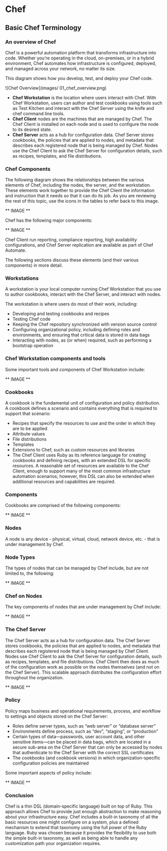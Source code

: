 # Chef

## Basic Chef Terminology

### An overview of Chef

Chef is a powerful automation platform that transforms infrastructure into code. Whether you’re operating in the cloud, on-premises, or in a hybrid environment, Chef automates how infrastructure is configured, deployed, and managed across your network, no matter its size.

This diagram shows how you develop, test, and deploy your Chef code.

![Chef Overview](images/ 01_chef_overview.png)

- **Chef Workstation** is the location where users interact with Chef. With Chef Workstation, users can author and test cookbooks using tools such as Test Kitchen and interact with the Chef Server using the knife and chef command line tools.
- **Chef Client** nodes are the machines that are managed by Chef. The Chef Client is installed on each node and is used to configure the node to its desired state.
- **Chef Server** acts as a hub for configuration data. Chef Server stores cookbooks, the policies that are applied to nodes, and metadata that describes each registered node that is being managed by Chef. Nodes use the Chef Client to ask the Chef Server for configuration details, such as recipes, templates, and file distributions.

### Chef Components

The following diagram shows the relationships between the various elements of Chef, including the nodes, the server, and the workstation. These elements work together to provide the Chef Client the information and instruction that it needs so that it can do its job. As you are reviewing the rest of this topic, use the icons in the tables to refer back to this image.

** IMAGE **

Chef has the following major components:

** IMAGE **

Chef Client run reporting, compliance reporting, high availability configurations, and Chef Server replication are available as part of Chef Automate.

The following sections discuss these elements (and their various components) in more detail.

### Workstations

A workstation is your local computer running Chef Workstation that you use to author cookbooks, interact with the Chef Server, and interact with nodes.

The workstation is where users do most of their work, including:

- Developing and testing cookbooks and recipes
- Testing Chef code
- Keeping the Chef repository synchronized with version source control
- Configuring organizational policy, including defining roles and environments, and ensuring that critical data is stored in data bags
- Interacting with nodes, as (or when) required, such as performing a bootstrap operation

### Chef Workstation components and tools

Some important tools and components of Chef Workstation include:

** IMAGE **

### Cookbooks

A cookbook is the fundamental unit of configuration and policy distribution. A cookbook defines a scenario and contains everything that is required to support that scenario:

- Recipes that specify the resources to use and the order in which they are to be applied
- Attribute values
- File distributions
- Templates
- Extensions to Chef, such as custom resources and libraries
- The Chef Client uses Ruby as its reference language for creating cookbooks and defining recipes, with an extended DSL for specific resources. A reasonable set of resources are available to the Chef Client, enough to support many of the most common infrastructure automation scenarios; however, this DSL can also be extended when additional resources and capabilities are required.

### Components

Cookbooks are comprised of the following components:

** IMAGE **

### Nodes

A node is any device - physical, virtual, cloud, network device, etc. - that is under management by Chef.

### Node Types

The types of nodes that can be managed by Chef include, but are not limited to, the following:

** IMAGE **

### Chef on Nodes

The key components of nodes that are under management by Chef include:

** IMAGE **

### The Chef Server

The Chef Server acts as a hub for configuration data. The Chef Server stores cookbooks, the policies that are applied to nodes, and metadata that describes each registered node that is being managed by Chef Client. Nodes use Chef Client to ask the Chef Server for configuration details, such as recipes, templates, and file distributions. Chef Client then does as much of the configuration work as possible on the nodes themselves (and not on the Chef Server). This scalable approach distributes the configuration effort throughout the organization.

** IMAGE **

### Policy

Policy maps business and operational requirements, process, and workflow to settings and objects stored on the Chef Server:

- Roles define server types, such as “web server” or “database server”
- Environments define process, such as “dev”, “staging”, or “production”
- Certain types of data—passwords, user account data, and other sensitive items—can be placed in data bags, which are located in a secure sub-area on the Chef Server that can only be accessed by nodes that authenticate to the Chef Server with the correct SSL certificates
- The cookbooks (and cookbook versions) in which organization-specific configuration policies are maintained

Some important aspects of policy include:

** IMAGE **

### Conclusion

Chef is a thin DSL (domain-specific language) built on top of Ruby. This approach allows Chef to provide just enough abstraction to make reasoning about your infrastructure easy. Chef includes a built-in taxonomy of all the basic resources one might configure on a system, plus a defined mechanism to extend that taxonomy using the full power of the Ruby language. Ruby was chosen because it provides the flexibility to use both the simple built-in taxonomy, as well as being able to handle any customization path your organization requires.

